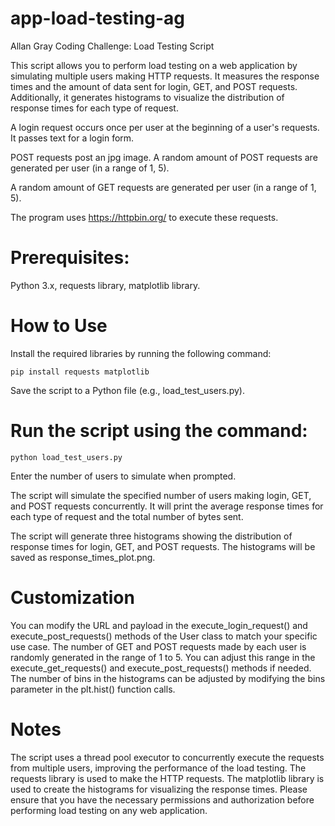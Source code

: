 # app-load-testing-ag

Allan Gray Coding Challenge: Load Testing Script

This script allows you to perform load testing on a web application by simulating multiple users making HTTP requests. It measures the response times and the amount of data sent for login, GET, and POST requests. Additionally, it generates histograms to visualize the distribution of response times for each type of request.

A login request occurs once per user at the beginning of a user's requests. It passes text for a login form.

POST requests post an jpg image. A random amount of POST requests are generated per user (in a range of 1, 5).

A random amount of GET requests are generated per user (in a range of 1, 5).

The program uses https://httpbin.org/ to execute these requests.

# Prerequisites:

Python 3.x,
requests library,
matplotlib library.

# How to Use

Install the required libraries by running the following command:

```pip install requests matplotlib```

Save the script to a Python file (e.g., load_test_users.py).

# Run the script using the command:

```python load_test_users.py```

Enter the number of users to simulate when prompted.

The script will simulate the specified number of users making login, GET, and POST requests concurrently. It will print the average response times for each type of request and the total number of bytes sent.

The script will generate three histograms showing the distribution of response times for login, GET, and POST requests. The histograms will be saved as response_times_plot.png.

# Customization

You can modify the URL and payload in the execute_login_request() and execute_post_requests() methods of the User class to match your specific use case.
The number of GET and POST requests made by each user is randomly generated in the range of 1 to 5. You can adjust this range in the execute_get_requests() and execute_post_requests() methods if needed.
The number of bins in the histograms can be adjusted by modifying the bins parameter in the plt.hist() function calls.

# Notes
The script uses a thread pool executor to concurrently execute the requests from multiple users, improving the performance of the load testing.
The requests library is used to make the HTTP requests.
The matplotlib library is used to create the histograms for visualizing the response times.
Please ensure that you have the necessary permissions and authorization before performing load testing on any web application.
